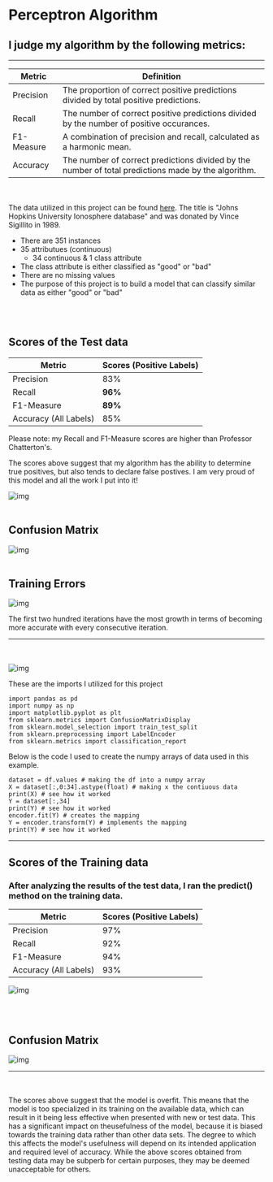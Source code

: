 # Perceptron Algorithm

## I judge my algorithm by the following metrics:
-------------------------------------------------

| Metric | Definition |
| ----------- | ----------- |
| Precision | The proportion of correct positive predictions divided by total positive predictions. |
| Recall | The number of correct positive predictions divided by the number of positive occurances. |
| F1-Measure | A combination of precision and recall, calculated as a harmonic mean. |
| Accuracy | The number of correct predictions divided by the number of total predictions made by the algorithm. |

<br/><br/>
The data utilized in this project can be found [here](https://archive.ics.uci.edu/ml/datasets/Ionosphere). The title is "Johns Hopkins University Ionosphere database" and was donated by Vince Sigillito in 1989.


- There are 351 instances
- 35 attributues (continuous)
    - 34 continuous & 1 class attribute 
- The class attribute is either classified as "good" or "bad"
- There are no missing values 
- The purpose of this project is to build a model that can classify similar data as either "good" or "bad"

<br/><br/>
## Scores of the Test data

| Metric | Scores (Positive Labels) |
| ----------- | ----------- |
| Precision | 83% |
| Recall | **96%** |
| F1-Measure | **89%** |
| Accuracy (All Labels) | 85% |

Please note: my Recall and F1-Measure scores are higher than Professor Chatterton's.

The scores above suggest that my algorithm has the ability to determine true positives, but also tends to declare false postives. I am very proud of this model and all the work I put into it!

![img](TestingScores.png)
<br/><br/>
## Confusion Matrix

![img](TESTINGMATRIX.png)
<br/><br/>
## Training Errors
![img](LinePlotTrainingError.png)


The first two hundred iterations have the most growth in terms of becoming more accurate with every consecutive iteration.

---------------------------------
<br/><br/>
![img](Picture.png)

These are the imports I utilized for this project
```
import pandas as pd 
import numpy as np 
import matplotlib.pyplot as plt
from sklearn.metrics import ConfusionMatrixDisplay 
from sklearn.model_selection import train_test_split
from sklearn.preprocessing import LabelEncoder
from sklearn.metrics import classification_report
```
Below is the code I used to create the numpy arrays of data used in this example.
```
dataset = df.values # making the df into a numpy array
X = dataset[:,0:34].astype(float) # making x the contiuous data
print(X) # see how it worked
Y = dataset[:,34]
print(Y) # see how it worked
encoder.fit(Y) # creates the mapping
Y = encoder.transform(Y) # implements the mapping
print(Y) # see how it worked
```
---------------
## Scores of the Training data
### After analyzing the results of the test data, I ran the predict() method on the training data. 

| Metric | Scores (Positive Labels) |
| ----------- | ----------- |
| Precision | 97% |
| Recall | 92% |
| F1-Measure | 94% |
| Accuracy (All Labels) | 93% |

![img](TrainingScores2.png)

<br/><br/>
## Confusion Matrix

![img](THESECONDMATRIX.png)

-----------------------------
<br/><br/>
The scores above suggest that the model is overfit. This means that the model is too specialized in its training on the available data, which can result in it being less effective when presented with new or test data. This has a significant impact on theusefulness of the model, because it is biased towards the training data rather than other data sets. The degree to which this affects the model's usefulness will depend on its intended application and required level of accuracy. While the above scores obtained from testing data may be subperb for certain purposes, they may be deemed unacceptable for others.
